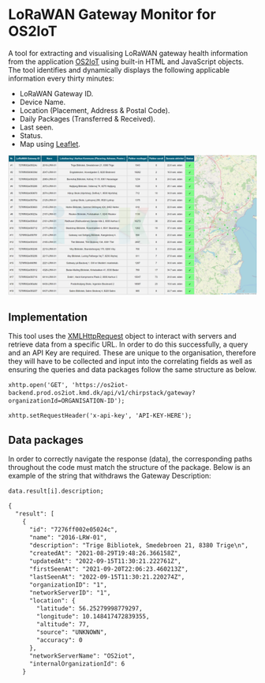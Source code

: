 # LoRaWAN Gateway Monitor for OS2IoT

A tool for extracting and visualising LoRaWAN gateway health information from the application [OS2IoT](https://os2.eu/produkt/os2iot) using built-in HTML and JavaScript objects. The tool identifies and dynamically displays the following applicable information every thirty minutes:

- LoRaWAN Gateway ID.
- Device Name.
- Location (Placement, Address & Postal Code).
- Daily Packages (Transferred & Received).
- Last seen.
- Status.
- Map using [Leaflet](https://leafletjs.com/).

![Screenshot of interface](https://raw.githubusercontent.com/ITKCityLab/LoRaWan-gateway-monitor/main/LoRaWan_Gateway_Monitor.png)

## Implementation

This tool uses the [XMLHttpRequest](https://developer.mozilla.org/en-US/docs/Web/API/XMLHttpRequest) object to interact with servers and retrieve data from a specific URL. In order to do this successfully, a query and an API Key are required. These are unique to the organisation, therefore they will have to be collected and input into the correlating fields as well as ensuring the queries and data packages follow the same structure as below.
```
xhttp.open('GET', 'https://os2iot-backend.prod.os2iot.kmd.dk/api/v1/chirpstack/gateway?organizationId=ORGANISATION-ID');
```

```
xhttp.setRequestHeader('x-api-key', 'API-KEY-HERE');
```

## Data packages

In order to correctly navigate the response (data), the corresponding paths throughout the code must match the structure of the package. Below is an example of the string that withdraws the Gateway Description:

```
data.result[i].description;
```

```
{
  "result": [
    {
      "id": "7276ff002e05024c",
      "name": "2016-LRW-01",
      "description": "Trige Bibliotek, Smedebroen 21, 8380 Trige\n",
      "createdAt": "2021-08-29T19:48:26.366158Z",
      "updatedAt": "2022-09-15T11:30:21.222761Z",
      "firstSeenAt": "2021-09-20T22:06:23.460213Z",
      "lastSeenAt": "2022-09-15T11:30:21.220274Z",
      "organizationID": "1",
      "networkServerID": "1",
      "location": {
        "latitude": 56.25279998779297,
        "longitude": 10.148417472839355,
        "altitude": 77,
        "source": "UNKNOWN",
        "accuracy": 0
      },
      "networkServerName": "OS2iot",
      "internalOrganizationId": 6
    }
```
